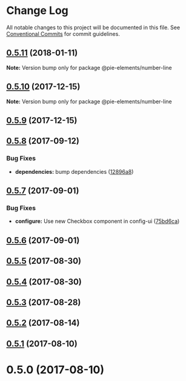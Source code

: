 # Change Log

All notable changes to this project will be documented in this file.
See [Conventional Commits](https://conventionalcommits.org) for commit guidelines.

<a name="0.5.11"></a>
## [0.5.11](https://github.com/PieElements/pie-elements/compare/@pie-elements/number-line@0.5.10...@pie-elements/number-line@0.5.11) (2018-01-11)




**Note:** Version bump only for package @pie-elements/number-line

<a name="0.5.10"></a>
## [0.5.10](https://github.com/PieElements/pie-elements/compare/@pie-elements/number-line@0.5.9...@pie-elements/number-line@0.5.10) (2017-12-15)




**Note:** Version bump only for package @pie-elements/number-line

<a name="0.5.9"></a>
## [0.5.9](https://github.com/PieElements/pie-elements/compare/@pie-elements/number-line@0.5.8...@pie-elements/number-line@0.5.9) (2017-12-15)




<a name="0.5.8"></a>
## [0.5.8](https://github.com/PieElements/pie-elements/compare/@pie-elements/number-line@0.5.7...@pie-elements/number-line@0.5.8) (2017-09-12)


### Bug Fixes

* **dependencies:** bump dependencies ([12896a8](https://github.com/PieElements/pie-elements/commit/12896a8))




<a name="0.5.7"></a>
## [0.5.7](https://github.com/PieElements/pie-elements/compare/@pie-elements/number-line@0.5.6...@pie-elements/number-line@0.5.7) (2017-09-01)


### Bug Fixes

* **configure:** Use new Checkbox component in config-ui ([75bd6ca](https://github.com/PieElements/pie-elements/commit/75bd6ca))




<a name="0.5.6"></a>
## [0.5.6](https://github.com/PieElements/pie-elements/compare/@pie-elements/number-line@0.5.5...@pie-elements/number-line@0.5.6) (2017-09-01)




<a name="0.5.5"></a>
## [0.5.5](https://github.com/PieElements/pie-elements/compare/@pie-elements/number-line@0.5.4...@pie-elements/number-line@0.5.5) (2017-08-30)




<a name="0.5.4"></a>
## [0.5.4](https://github.com/PieElements/pie-elements/compare/@pie-elements/number-line@0.5.3...@pie-elements/number-line@0.5.4) (2017-08-30)




<a name="0.5.3"></a>
## [0.5.3](https://github.com/PieElements/pie-elements/compare/@pie-elements/number-line@0.5.2...@pie-elements/number-line@0.5.3) (2017-08-28)




<a name="0.5.2"></a>
## [0.5.2](https://github.com/PieElements/pie-elements/compare/@pie-elements/number-line@0.5.1...@pie-elements/number-line@0.5.2) (2017-08-14)




<a name="0.5.1"></a>
## [0.5.1](https://github.com/PieElements/pie-elements/compare/@pie-elements/number-line@0.5.0...@pie-elements/number-line@0.5.1) (2017-08-10)




<a name="0.5.0"></a>
# 0.5.0 (2017-08-10)
